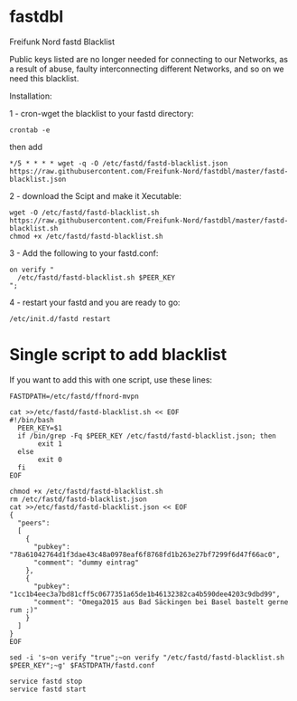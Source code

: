 # fastdbl

Freifunk Nord fastd Blacklist

Public keys listed are no longer needed for connecting to our Networks, as a result of abuse, faulty interconnecting different Networks, and so on we need this blacklist.

Installation:

1 - cron-wget the blacklist to your fastd directory:

    crontab -e

then add 

    */5 * * * * wget -q -O /etc/fastd/fastd-blacklist.json https://raw.githubusercontent.com/Freifunk-Nord/fastdbl/master/fastd-blacklist.json

2 - download the Scipt and make it Xecutable:

    wget -O /etc/fastd/fastd-blacklist.sh https://raw.githubusercontent.com/Freifunk-Nord/fastdbl/master/fastd-blacklist.sh
    chmod +x /etc/fastd/fastd-blacklist.sh

3 - Add the following to your fastd.conf:

    on verify "
      /etc/fastd/fastd-blacklist.sh $PEER_KEY
    ";

4 - restart your fastd and you are ready to go:

    /etc/init.d/fastd restart

# Single script to add blacklist

If you want to add this with one script, use these lines:

```
FASTDPATH=/etc/fastd/ffnord-mvpn

cat >>/etc/fastd/fastd-blacklist.sh << EOF
#!/bin/bash
  PEER_KEY=$1
  if /bin/grep -Fq $PEER_KEY /etc/fastd/fastd-blacklist.json; then
       exit 1
  else
       exit 0
  fi
EOF

chmod +x /etc/fastd/fastd-blacklist.sh
rm /etc/fastd/fastd-blacklist.json
cat >>/etc/fastd/fastd-blacklist.json << EOF
{
  "peers": 
  [
    {
      "pubkey": "78a61042764d1f3dae43c48a0978eaf6f8768fd1b263e27bf7299f6d47f66ac0",
      "comment": "dummy eintrag"
    },
    {
      "pubkey": "1cc1b4eec3a7bd81cff5c0677351a65de1b46132382ca4b590dee4203c9dbd99",
      "comment": "Omega2015 aus Bad Säckingen bei Basel bastelt gerne rum ;)"
    }
  ]
}
EOF

sed -i 's~on verify "true";~on verify "/etc/fastd/fastd-blacklist.sh $PEER_KEY";~g' $FASTDPATH/fastd.conf

service fastd stop
service fastd start
```
